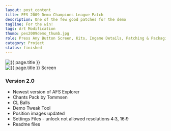```yaml
---
layout: post_content
title: PES 2009 Demo Champions League Patch
description: One of the few good patches for the demo
tagline: For the win!
tags: Art Modification
thumb: pes2009demo_thumb.jpg
role: Press Any Button Screen, Kits, Ingame Details, Patching & Packaging
category: Project
status: finished
---
```

<div class="box alt">
    <div class="row uniform 50%">
        <div class="4u">
            <img src="{{ site.baseurl }}img/pes2009demo.png" alt="{{ page.title }}" class="image fit" />
        </div>
        <div class="4u">
            <img src="{{ site.baseurl }}img/pes2009demo_screen.jpg" alt="{{ page.title }} Screen" class="image fit" />
        </div>
    </div>
</div>

### Version 2.0 ###
* Newest version of AFS Explorer
* Chants Pack by Tommsen
* CL Balls
* Demo Tweak Tool
* Position images updated
* Settings Files - unlock not allowed resolutions 4:3, 16:9
* Readme files
